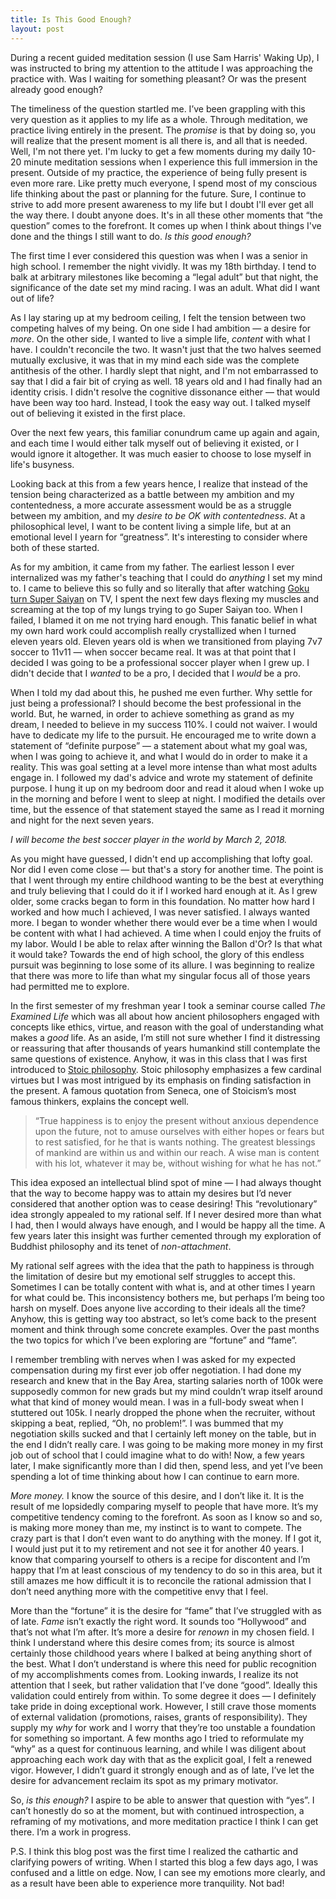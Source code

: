```yaml
---
title: Is This Good Enough?
layout: post
---
```


During a recent guided meditation session (I use Sam Harris' Waking Up), I was instructed to bring my attention to the attitude I was approaching the practice with. Was I waiting for something pleasant? Or was the present already good enough?

The timeliness of the question startled me. I’ve been grappling with this very question as it applies to my life as a whole. Through meditation, we practice living entirely in the present. The *promise* is that by doing so, you will realize that the present moment is all there is, and all that is needed. Well, I'm not there yet. I'm lucky to get a few moments during my daily 10-20 minute meditation sessions when I experience this full immersion in the present. Outside of my practice, the experience of being fully present is even more rare. Like pretty much everyone, I spend most of my conscious life thinking about the past or planning for the future. Sure, I continue to strive to add more present awareness to my life but I doubt I'll ever get all the way there. I doubt anyone does. It's in all these other moments that “the question” comes to the forefront. It comes up when I think about things I've done and the things I still want to do. *Is this good enough?*

The first time I ever considered this question was when I was a senior in high school. I remember the night vividly. It was my 18th birthday. I tend to balk at arbitrary milestones like becoming a “legal adult” but that night, the significance of the date set my mind racing. I was an adult. What did I want out of life? 

As I lay staring up at my bedroom ceiling, I felt the tension between two competing halves of my being. On one side I had ambition — a desire for *more*. On the other side, I wanted to live a simple life, *content* with what I have. I couldn't reconcile the two. It wasn't just that the two halves seemed mutually exclusive, it was that in my mind each side was the complete antithesis of the other. I hardly slept that night, and I'm not embarrassed to say that I did a fair bit of crying as well. 18 years old and I had finally had an identity crisis. I didn't resolve the cognitive dissonance either — that would have been way too hard. Instead, I took the easy way out. I talked myself out of believing it existed in the first place. 

Over the next few years, this familiar conundrum came up again and again, and each time I would either talk myself out of believing it existed, or I would ignore it altogether. It was much easier to choose to lose myself in life's busyness.

Looking back at this from a few years hence, I realize that instead of the tension being characterized as a battle between my ambition and my contentedness, a more accurate assessment would be as a struggle between my ambition, and my *desire to be OK with contentedness*. At a philosophical level, I want to be content living a simple life, but at an emotional level I yearn for “greatness”. It's interesting to consider where both of these started. 

As for my ambition, it came from my father. The earliest lesson I ever internalized was my father's teaching that I could do *anything* I set my mind to. I came to believe this so fully and so literally that after watching [Goku turn Super Saiyan](https://youtu.be/rMrgSp6WGmc?t=76) on TV, I spent the next few days flexing my muscles and screaming at the top of my lungs trying to go Super Saiyan too. When I failed, I blamed it on me not trying hard enough. This fanatic belief in what my own hard work could accomplish really crystallized when I turned eleven years old. Eleven years old is when we transitioned from playing 7v7 soccer to 11v11 — when soccer became real. It was at that point that I decided I was going to be a professional soccer player when I grew up. I didn't decide that I *wanted* to be a pro, I decided that I *would* be a pro. 

When I told my dad about this, he pushed me even further. Why settle for just being a professional? I should become the best professional in the world. But, he warned, in order to achieve something as grand as my dream, I needed to believe in my success 110%. I could not waiver. I would have to dedicate my life to the pursuit. He encouraged me to write down a statement of “definite purpose” — a statement about what my goal was, when I was going to achieve it, and what I would do in order to make it a reality. This was goal setting at a level more intense than what most adults engage in. I followed my dad's advice and wrote my statement of definite purpose. I hung it up on my bedroom door and read it aloud when I woke up in the morning and before I went to sleep at night. I modified the details over time, but the essence of that statement stayed the same as I read it morning and night for the next seven years. 

*I will become the best soccer player in the world by March 2, 2018.*

As you might have guessed, I didn't end up accomplishing that lofty goal. Nor did I even come close — but that's a story for another time. The point is that I went through my entire childhood wanting to be the best at everything and truly believing that I could do it if I worked hard enough at it. As I grew older, some cracks began to form in this foundation. No matter how hard I worked and how much I achieved, I was never satisfied. I always wanted more. I began to wonder whether there would ever be a time when I would be content with what I had achieved. A time when I could enjoy the fruits of my labor. Would I be able to relax after winning the Ballon d'Or? Is that what it would take? Towards the end of high school, the glory of this endless pursuit was beginning to lose some of its allure. I was beginning to realize that there was more to life than what my singular focus all of those years had permitted me to explore.

In the first semester of my freshman year I took a seminar course called *The Examined Life* which was all about how ancient philosophers engaged with concepts like ethics, virtue, and reason with the goal of understanding what makes a *good* life. As an aside, I’m still not sure whether I find it distressing or reassuring that after thousands of years humankind still contemplate the same questions of existence. Anyhow, it was in this class that I was first introduced to [Stoic philosophy](https://www.youtube.com/watch?v=R9OCA6UFE-0). Stoic philosophy emphasizes a few cardinal virtues but I was most intrigued by its emphasis on finding satisfaction in the present. A famous quotation from Seneca, one of Stoicism’s most famous thinkers, explains the concept well.

> “True happiness is to enjoy the present without anxious dependence upon the future, not to amuse ourselves with either hopes or fears but to rest satisfied, for he that is wants nothing. The greatest blessings of mankind are within us and within our reach. A wise man is content with his lot, whatever it may be, without wishing for what he has not.”  

This idea exposed an intellectual blind spot of mine — I had always thought that the way to become happy was to attain my desires but I’d never considered that another option was to cease desiring! This “revolutionary” idea strongly appealed to my rational self. If I never desired more than what I had, then I would always have enough, and I would be happy all the time. A few years later this insight was further cemented through my exploration of Buddhist philosophy and its tenet of *non-attachment*. 

My rational self agrees with the idea that the path to happiness is through the limitation of desire but my emotional self struggles to accept this. Sometimes I can be totally content with what is, and at other times I yearn for what could be. This inconsistency bothers me, but perhaps I’m being too harsh on myself. Does anyone live according to their ideals all the time? Anyhow, this is getting way too abstract, so let’s come back to the present moment and think through some concrete examples. Over the past months the two topics for which I’ve been exploring are “fortune” and “fame”. 

I remember trembling with nerves when I was asked for my expected compensation during my first ever job offer negotiation. I had done my research and knew that in the Bay Area, starting salaries north of 100k were supposedly common for new grads but my mind couldn’t wrap itself around what that kind of money would mean. I was in a full-body sweat when I stuttered out 105k. I nearly dropped the phone when the recruiter, without skipping a beat, replied, “Oh, no problem!”. I was bummed that my negotiation skills sucked and that I certainly left money on the table, but in the end I didn’t really care. I was going to be making more money in my first job out of school that I could imagine what to do with! Now, a few years later, I make significantly more than I did then, spend less, and yet I’ve been spending a lot of time thinking about how I can continue to earn more. 

*More money.* I know the source of this desire, and I don’t like it. It is the result of me lopsidedly comparing myself to people that have more. It’s my competitive tendency coming to the forefront. As soon as I know so and so, is making more money than me, my instinct is to want to compete. The crazy part is that I don’t even want to do anything with the money. If I got it, I would just put it to my retirement and not see it for another 40 years. I know that comparing yourself to others is a recipe for discontent and I’m happy that I’m at least conscious of my tendency to do so in this area, but it still amazes me how difficult it is to reconcile the rational admission that I don’t need anything more with the competitive envy that I feel.

More than the “fortune” it is the desire for “fame” that I’ve struggled with as of late. *Fame* isn’t exactly the right word. It sounds too “Hollywood” and that’s not what I’m after. It’s more a desire for *renown* in my chosen field. I think I understand where this desire comes from; its source is almost certainly those childhood years where I balked at being anything short of the best. What I don’t understand is where this need for public recognition of my accomplishments comes from. Looking inwards, I realize its not attention that I seek, but rather validation that I’ve done “good”. Ideally this validation could entirely from within. To some degree it does — I definitely take pride in doing exceptional work. However, I still crave those moments of external validation (promotions, raises, grants of responsibility). They supply my *why* for work and I worry that they’re too unstable a foundation for something so important. A few months ago I tried to reformulate my “why” as a quest for continuous learning, and while I was diligent about approaching each work day with that as the explicit goal, I felt a renewed vigor. However, I didn’t guard it strongly enough and as of late, I’ve let the desire for advancement reclaim its spot as my primary motivator.

So, *is this enough?* I aspire to be able to answer that question with “yes”. I can’t honestly do so at the moment, but with continued introspection, a reframing of my motivations, and more meditation practice I think I can get there. I’m a work in progress.

P.S. I think this blog post was the first time I realized the cathartic and clarifying powers of writing. When I started this blog a few days ago, I was confused and a little on edge. Now, I can see my emotions more clearly, and as a result have been able to experience more tranquility. Not bad!
